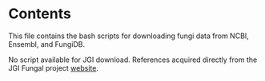 # Contents

This file contains the bash scripts for downloading fungi data from NCBI, Ensembl, and FungiDB.

No script available for JGI download. References acquired directly from the JGI Fungal project [website](https://genome.jgi.doe.gov/fungi/fungi.info.html).
